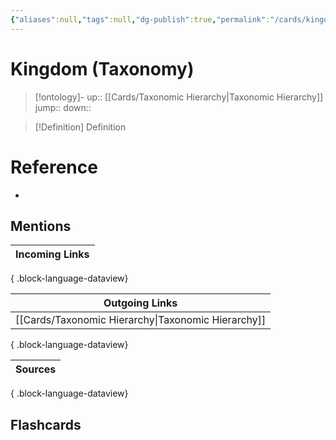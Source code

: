 ```yaml
---
{"aliases":null,"tags":null,"dg-publish":true,"permalink":"/cards/kingdom-taxonomy/","dgPassFrontmatter":true}
---
```


# Kingdom (Taxonomy)

> [!ontology]-
> up:: [[Cards/Taxonomic Hierarchy\|Taxonomic Hierarchy]]
> jump:: 
> down:: 

> [!Definition] Definition

# Reference

- 

## Mentions

| Incoming Links |
| -------------- |

{ .block-language-dataview}

| Outgoing Links                                        |
| ----------------------------------------------------- |
| [[Cards/Taxonomic Hierarchy\|Taxonomic Hierarchy]] |

{ .block-language-dataview}

| Sources |
| ------- |

{ .block-language-dataview}

## Flashcards